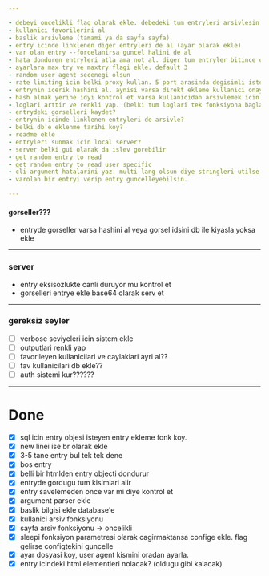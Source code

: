 ```yaml
---

- debeyi oncelikli flag olarak ekle. debedeki tum entryleri arsivlesin
- kullanici favorilerini al
- baslik arsivleme (tamami ya da sayfa sayfa)
- entry icinde linklenen diger entryleri de al (ayar olarak ekle)
- var olan entry --forcelanirsa guncel halini de al
- hata donduren entryleri atla ama not al. diger tum entryler bitince onlari tekrar dene
- ayarlara max try ve maxtry flagi ekle. default 3
- random user agent secenegi olsun
- rate limiting icin belki proxy kullan. 5 port arasinda degisimli istekler at?
- entrynin icerik hashini al. aynisi varsa direkt ekleme kullanici onayi iste. -> oncelikli
- hash almak yerine idyi kontrol et varsa kullanicidan arsivlemek icin --forcelamasini iste 
- loglari arttir ve renkli yap. (belki tum loglari tek fonksiyona bagla ve oradan renk ver)
- entrydeki gorselleri kaydet?
- entrynin icinde linklenen entryleri de arsivle?
- belki db'e eklenme tarihi koy?
- readme ekle
- entryleri sunmak icin local server?
- server belki gui olarak da islev gorebilir
- get random entry to read 
- get random entry to read user specific 
- cli argument hatalarini yaz. multi lang olsun diye stringleri utilse koy.
- varolan bir entryi verip entry guncelleyebilsin.

---
```


#### gorseller???

- entryde gorseller varsa hashini al veya gorsel idsini db ile kiyasla yoksa ekle

---

### server

- entry eksisozlukte canli duruyor mu kontrol et
- gorselleri entrye ekle base64 olarak serv et 

---

### gereksiz seyler

- [ ] verbose seviyeleri icin sistem ekle
- [ ] outputlari renkli yap
- [ ] favorileyen kullanicilari ve caylaklari ayri al??
- [ ] fav kullanicilari db ekle??
- [ ] auth sistemi kur??????

--- 

# Done 

- [X] sql icin entry objesi isteyen entry ekleme fonk koy.
- [X] new linei ise br olarak ekle 
- [X] 3-5 tane entry bul tek tek dene
- [X] bos entry
- [X] belli bir htmlden entry objecti dondurur
- [X] entryde gordugu tum kisimlari alir 
- [X] entry savelemeden once var mi diye kontrol et
- [X] argument parser ekle
- [x] baslik bilgisi ekle database'e
- [X] kullanici arsiv fonksiyonu
- [X] sayfa arsiv fonksiyonu -> oncelikli
- [X] sleepi fonksiyon parametresi olarak cagirmaktansa confige ekle. flag gelirse configtekini guncelle
- [X] ayar dosyasi koy, user agent kismini oradan ayarla. 
- [X] entry icindeki html elementleri nolacak? (oldugu gibi kalacak)
